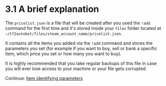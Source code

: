 # 3.1 A brief explanation

The `pricelist.json` is a file that will be created after you used the `!add` command for the first time and it's stored inside your `files` folder located at `~/tf2autobot/files/steam_account_name/pricelist.json`.

It contains all the items you added via the `!add` command and stores the parameters you set (for example if you want to buy, sell or bank a specific item, which price you set or how many you want to buy).

It is highly recommended that you take regular backups of this file in case you will ever lose access to your machine or your file gets corrupted. 

Continue: [Item identifying parameters](./Item-Identifying-parameters)